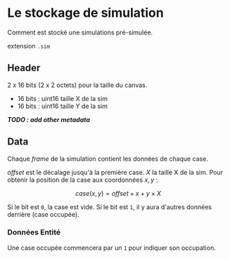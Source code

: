 # Le stockage de simulation

Comment est stocké une simulations pré-simulée.

extension `.sim`

## Header

2 x 16 bits (2 x 2 octets) pour la taille du canvas.
- 16 bits : uint16 taille X de la sim
- 16 bits : uint16 taille Y de la sim

***TODO : add other metadata***

## Data

Chaque *frame* de la simulation contient les données de chaque case.

$offset$ est le décalage jusqu'à la première case.
$X$ la taille X de la sim.
Pour obtenir la position de la case aux coordonnées $x, y$ :

$$
case(x, y) = offset + x + y \times X
$$

Si le bit est `0`, la case est vide.
Si le bit est `1`, il y aura d'autres données derrière (case occupée).

### Données Entité

Une case occupée commencera par un `1` pour indiquer son occupation.
